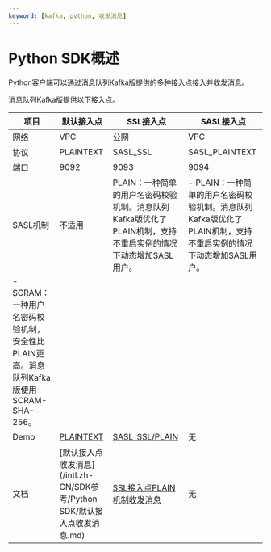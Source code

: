 ```yaml
---
keyword: [kafka, python, 收发消息]
---
```


# Python SDK概述

Python客户端可以通过消息队列Kafka版提供的多种接入点接入并收发消息。

消息队列Kafka版提供以下接入点。

|项目|默认接入点|SSL接入点|SASL接入点|
|--|-----|------|-------|
|网络|VPC|公网|VPC|
|协议|PLAINTEXT|SASL\_SSL|SASL\_PLAINTEXT|
|端口|9092|9093|9094|
|SASL机制|不适用|PLAIN：一种简单的用户名密码校验机制。消息队列Kafka版优化了PLAIN机制，支持不重启实例的情况下动态增加SASL用户。|-   PLAIN：一种简单的用户名密码校验机制。消息队列Kafka版优化了PLAIN机制，支持不重启实例的情况下动态增加SASL用户。
-   SCRAM：一种用户名密码校验机制，安全性比PLAIN更高。消息队列Kafka版使用SCRAM-SHA-256。 |
|Demo|[PLAINTEXT](https://code.aliyun.com/alikafka/aliware-kafka-demos/tree/master/kafka-python-demo/vpc)|[SASL\_SSL/PLAIN](https://code.aliyun.com/alikafka/aliware-kafka-demos/tree/master/kafka-python-demo/vpc-ssl)|无|
|文档|[默认接入点收发消息](/intl.zh-CN/SDK参考/Python SDK/默认接入点收发消息.md)|[SSL接入点PLAIN机制收发消息]()|无|

